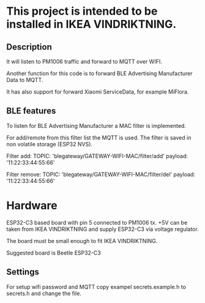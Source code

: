 # This project is intended to be installed in IKEA VINDRIKTNING.

## Description
It will listen to PM1006 traffic and forward to MQTT over WIFI.

Another function for this code is to forward BLE Advertising Manufacturer Data to MQTT.

It has also support for forward Xiaomi ServiceData, for example MiFlora. 

## BLE features
To listen for BLE Advertising Manufacturer a MAC filter is implemented.

For add/remote from this filter list the MQTT is used. 
The filter is saved in non volatile storage (ESP32 NVS).

Filter add: TOPIC: 'blegateway/GATEWAY-WIFI-MAC/filter/add' payload: '11:22:33:44:55:66'

Filter remove: TOPIC: 'blegateway/GATEWAY-WIFI-MAC/filter/del'  payload: '11:22:33:44:55:66'

# Hardware 
ESP32-C3 based board with pin 5 connected to PM1006 tx.
+5V can be taken from IKEA VINDRIKTNING and supply ESP32-C3 via voltage regulator.

The board must be small enough to fit IKEA VINDRIKTNING. 

Suggested board is Beetle ESP32-C3



## Settings
For setup wifi password and MQTT copy exampel secrets.example.h to secrets.h and change the file.
